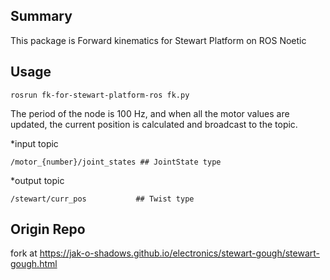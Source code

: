 ## Summary
This package is Forward kinematics for Stewart Platform on ROS Noetic

## Usage
```
rosrun fk-for-stewart-platform-ros fk.py
```

The period of the node is 100 Hz, and when all the motor values are updated, the current position is calculated and broadcast to the topic.

*input topic
  ```
  /motor_{number}/joint_states ## JointState type
  ```
  
*output topic
  ```
  /stewart/curr_pos           ## Twist type
  ```


## Origin Repo
fork at https://jak-o-shadows.github.io/electronics/stewart-gough/stewart-gough.html
